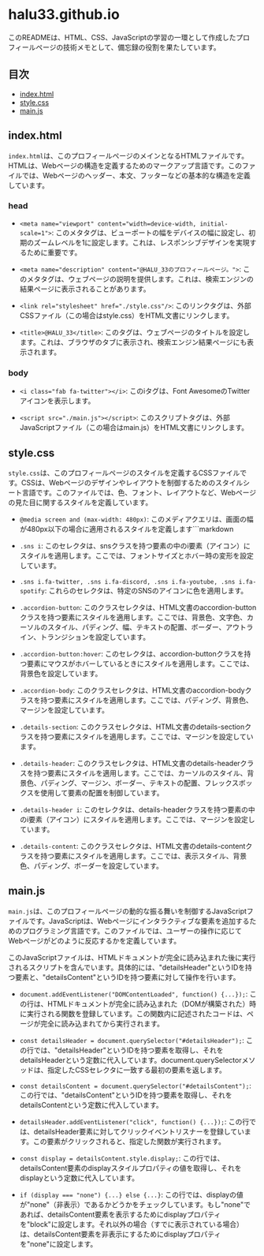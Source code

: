# halu33.github.io

このREADMEは、HTML、CSS、JavaScriptの学習の一環として作成したプロフィールページの技術メモとして、備忘録の役割を果たしています。

## 目次

- [index.html](#indexhtml)
- [style.css](#stylecss)
- [main.js](#mainjs)

## index.html

`index.html`は、このプロフィールページのメインとなるHTMLファイルです。HTMLは、Webページの構造を定義するためのマークアップ言語です。このファイルでは、Webページのヘッダー、本文、フッターなどの基本的な構造を定義しています。

### head

- `<meta name="viewport" content="width=device-width, initial-scale=1">`: このメタタグは、ビューポートの幅をデバイスの幅に設定し、初期のズームレベルを1に設定します。これは、レスポンシブデザインを実現するために重要です。

- `<meta name="description" content="@HALU_33のプロフィールページ。">`: このメタタグは、ウェブページの説明を提供します。これは、検索エンジンの結果ページに表示されることがあります。

- `<link rel="stylesheet" href="./style.css"/>`: このリンクタグは、外部CSSファイル（この場合はstyle.css）をHTML文書にリンクします。

- `<title>@HALU_33</title>`: このタグは、ウェブページのタイトルを設定します。これは、ブラウザのタブに表示され、検索エンジン結果ページにも表示されます。

### body

- `<i class="fab fa-twitter"></i>`: このiタグは、Font AwesomeのTwitterアイコンを表示します。

- `<script src="./main.js"></script>`: このスクリプトタグは、外部JavaScriptファイル（この場合はmain.js）をHTML文書にリンクします。

## style.css

`style.css`は、このプロフィールページのスタイルを定義するCSSファイルです。CSSは、Webページのデザインやレイアウトを制御するためのスタイルシート言語です。このファイルでは、色、フォント、レイアウトなど、Webページの見た目に関するスタイルを定義しています。

- `@media screen and (max-width: 480px)`: このメディアクエリは、画面の幅が480px以下の場合に適用されるスタイルを定義します```markdown
- `.sns i`: このセレクタは、snsクラスを持つ要素の中のi要素（アイコン）にスタイルを適用します。ここでは、フォントサイズとホバー時の変形を設定しています。

- `.sns i.fa-twitter, .sns i.fa-discord, .sns i.fa-youtube, .sns i.fa-spotify`: これらのセレクタは、特定のSNSのアイコンに色を適用します。

- `.accordion-button`: このクラスセレクタは、HTML文書のaccordion-buttonクラスを持つ要素にスタイルを適用します。ここでは、背景色、文字色、カーソルのスタイル、パディング、幅、テキストの配置、ボーダー、アウトライン、トランジションを設定しています。

- `.accordion-button:hover`: このセレクタは、accordion-buttonクラスを持つ要素にマウスがホバーしているときにスタイルを適用します。ここでは、背景色を設定しています。

- `.accordion-body`: このクラスセレクタは、HTML文書のaccordion-bodyクラスを持つ要素にスタイルを適用します。ここでは、パディング、背景色、マージンを設定しています。

- `.details-section`: このクラスセレクタは、HTML文書のdetails-sectionクラスを持つ要素にスタイルを適用します。ここでは、マージンを設定しています。

- `.details-header`: このクラスセレクタは、HTML文書のdetails-headerクラスを持つ要素にスタイルを適用します。ここでは、カーソルのスタイル、背景色、パディング、マージン、ボーダー、テキストの配置、フレックスボックスを使用して要素の配置を制御しています。

- `.details-header i`: このセレクタは、details-headerクラスを持つ要素の中のi要素（アイコン）にスタイルを適用します。ここでは、マージンを設定しています。

- `.details-content`: このクラスセレクタは、HTML文書のdetails-contentクラスを持つ要素にスタイルを適用します。ここでは、表示スタイル、背景色、パディング、ボーダーを設定しています。

## main.js

`main.js`は、このプロフィールページの動的な振る舞いを制御するJavaScriptファイルです。JavaScriptは、Webページにインタラクティブな要素を追加するためのプログラミング言語です。このファイルでは、ユーザーの操作に応じてWebページがどのように反応するかを定義しています。

このJavaScriptファイルは、HTMLドキュメントが完全に読み込まれた後に実行されるスクリプトを含んでいます。具体的には、"detailsHeader"というIDを持つ要素と、"detailsContent"というIDを持つ要素に対して操作を行います。

- `document.addEventListener("DOMContentLoaded", function() {...});`: この行は、HTMLドキュメントが完全に読み込まれた（DOMが構築された）時に実行される関数を登録しています。この関数内に記述されたコードは、ページが完全に読み込まれてから実行されます。

- `const detailsHeader = document.querySelector("#detailsHeader");`: この行では、"detailsHeader"というIDを持つ要素を取得し、それをdetailsHeaderという定数に代入しています。document.querySelectorメソッドは、指定したCSSセレクタに一致する最初の要素を返します。

- `const detailsContent = document.querySelector("#detailsContent");`: この行では、"detailsContent"というIDを持つ要素を取得し、それをdetailsContentという定数に代入しています。

- `detailsHeader.addEventListener("click", function() {...});`: この行では、detailsHeader要素に対してクリックイベントリスナーを登録しています。この要素がクリックされると、指定した関数が実行されます。

- `const display = detailsContent.style.display;`: この行では、detailsContent要素のdisplayスタイルプロパティの値を取得し、それをdisplayという定数に代入しています。

- `if (display === "none") {...} else {...}`: この行では、displayの値が"none"（非表示）であるかどうかをチェックしています。もし"none"であれば、detailsContent要素を表示するためにdisplayプロパティを"block"に設定します。それ以外の場合（すでに表示されている場合）は、detailsContent要素を非表示にするためにdisplayプロパティを"none"に設定します。
